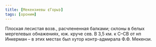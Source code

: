 ```yaml
---
title: [Мекензиевы ❮Горы❯]
tags: [ороним]
---
```


Плоская лесистая возв., расчлененная балками; склоны в белых мергелевых
обнажениях, юж. круче сев. В 3,5 км. к С–СВ от нп Инкерман – в этих местах был
хутор контр-адмирала Ф.Ф. Мекензи.
